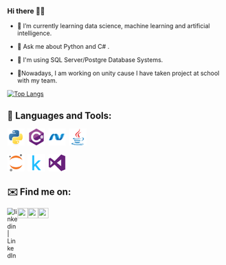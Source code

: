 ### Hi there :woman_technologist:
- 🌱 I’m currently learning data science, machine learning and artificial intelligence.
- 💬 Ask me about Python and C# .
- :floppy_disk: I'm using SQL Server/Postgre Database Systems.

- 📌Nowadays, I am working on unity cause I have taken project at school with my team.

[![Top Langs](https://github-readme-stats.vercel.app/api/top-langs/?username=senozanAleyna&layout=compact)](https://github.com/senozanAleyna/github-readme-stats)


## 💪 Languages and Tools:
<div>
  <img src="https://github.com/devicons/devicon/blob/master/icons/python/python-original.svg" title="Python" alt="Python" width="40" height="40"/>&nbsp;
  <img src="https://github.com/devicons/devicon/blob/master/icons/csharp/csharp-original.svg" title="C#" alt="C#" width="40" height="40"/>&nbsp;
  <img src="https://github.com/devicons/devicon/blob/master/icons/dot-net/dot-net-original.svg" title="dotNet" alt="dotNet" width="40" height="40"/>&nbsp;
  <img src="https://github.com/devicons/devicon/blob/master/icons/java/java-original.svg" title="Java" alt="Java" width="40" height="40"/>&nbsp;
  <br />
  <br />
  <img src="https://github.com/devicons/devicon/blob/master/icons/jupyter/jupyter-original.svg" title="Jupyter" alt="Jupyter" width="40" height="40"/>&nbsp;
  <img src="https://github.com/devicons/devicon/blob/master/icons/kaggle/kaggle-original.svg" title="Kaggle" alt="Kaggle" width="40" height="40"/>&nbsp;
  <img src="https://github.com/devicons/devicon/blob/master/icons/visualstudio/visualstudio-plain.svg" title="Vstudio" alt="Vstudio" width="40" height="40"/>&nbsp;
</div>

## ✉️ Find me on:
[<img align="left" alt="linkedin | LinkedIn" width="24px" src="https://cdn.jsdelivr.net/npm/simple-icons@4.25.0/icons/linkedin.svg" />][linkedin]
[<img align="left" height="24" width="24" src="https://cdn.jsdelivr.net/npm/simple-icons@v4/icons/instagram.svg" />][instagram]
[<img align="left" height="24" width="24" src="https://cdn.jsdelivr.net/npm/simple-icons@v4/icons/gmail.svg" />][gmail]
[<img align="left" height="24" width="24" src="https://cdn.jsdelivr.net/npm/simple-icons@4.25.0/icons/medium.svg" />][medium]

<br />
<br />


[instagram]: https://www.instagram.com/aleynasenozan/
[linkedin]: https://linkedin.com/in/aleyna-senozan
[medium]: https://medium.com/@senozanAleyna
[gmail]: mailto:senozanaleyna@gmail.com



